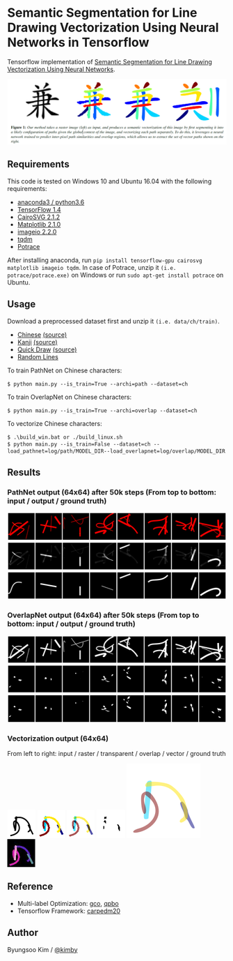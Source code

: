 # Semantic Segmentation for Line Drawing Vectorization Using Neural Networks in Tensorflow

Tensorflow implementation of [Semantic Segmentation for Line Drawing Vectorization Using Neural Networks](http://www.byungsoo.me/project/vectornet).

![vectornet](./asset/teaser.png)

## Requirements

This code is tested on Windows 10 and Ubuntu 16.04 with the following requirements:

- [anaconda3 / python3.6](https://www.anaconda.com/download/#linux)
- [TensorFlow 1.4](https://github.com/tensorflow/tensorflow)
- [CairoSVG 2.1.2](http://cairosvg.org/)
- [Matplotlib 2.1.0](https://matplotlib.org/)
- [imageio 2.2.0](https://pypi.python.org/pypi/imageio)
- [tqdm](https://github.com/tqdm/tqdm)
- [Potrace](http://potrace.sourceforge.net/)

After installing anaconda, run `pip install tensorflow-gpu cairosvg matplotlib imageio tqdm`. In case of Potrace, unzip it `(i.e. potrace/potrace.exe)` on Windows or run `sudo apt-get install potrace` on Ubuntu.

## Usage

Download a preprocessed dataset first and unzip it `(i.e. data/ch/train)`.

- [Chinese](http://www.byungsoo.me/project/vectornet/ch.7z) [(source)](https://github.com/skishore/makemeahanzi)
- [Kanji](http://www.byungsoo.me/project/vectornet/kanji.7z) [(source)](https://github.com/KanjiVG/kanjivg/releases)
- [Quick Draw](http://www.byungsoo.me/project/vectornet/qdraw.7z) [(source)](https://github.com/googlecreativelab/quickdraw-dataset)
- [Random Lines](http://www.byungsoo.me/project/vectornet/line.7z)

To train PathNet on Chinese characters:
    
    $ python main.py --is_train=True --archi=path --dataset=ch

To train OverlapNet on Chinese characters:
    
    $ python main.py --is_train=True --archi=overlap --dataset=ch

To vectorize Chinese characters:

    $ .\build_win.bat or ./build_linux.sh
    $ python main.py --is_train=False --dataset=ch --load_pathnet=log/path/MODEL_DIR--load_overlapnet=log/overlap/MODEL_DIR

## Results

### PathNet output (64x64) after 50k steps (From top to bottom: input / output / ground truth)

![path_rl_64x64_50k_in](./asset/path_rl_64x64_50k_in.png)
![path_rl_64x64_50k](./asset/path_rl_64x64_50k_out.png)
![path_rl_64x64_50k_gt](./asset/path_rl_64x64_50k_gt.png)


### OverlapNet output (64x64) after 50k steps (From top to bottom: input / output / ground truth)

![ov_rl_64x64_50k_in](./asset/ov_rl_64x64_50k_in.png)
![ov_rl_64x64_50k](./asset/ov_rl_64x64_50k_out.png)
![ov_rl_64x64_50k_gt](./asset/ov_rl_64x64_50k_gt.png)


### Vectorization output (64x64)

From left to right: input / raster / transparent / overlap / vector / ground truth

![vect_45080_0_input](./asset/vect_45080_0_input.png)
![vect_45080_8.00_0.70_4_4_0.99](./asset/vect_45080_8.00_0.70_4_4_0.99.png)
![vect_45080_8.00_0.70_4_4_0.99_t](./asset/vect_45080_8.00_0.70_4_4_0.99_t.png)
![vect_45080_1_overlap](./asset/vect_45080_1_overlap.png)
![vect_45080_4_4_0.99](./asset/vect_45080_4_4_0.99.svg)
![vect_45080_gt](./asset/vect_45080_gt.jpg)


## Reference

- Multi-label Optimization: [gco](http://vision.csd.uwo.ca/code/gco-v3.0.zip), [qpbo](http://pub.ist.ac.at/~vnk/software/QPBO-v1.3.src.tar.gz)
- Tensorflow Framework: [carpedm20](https://github.com/carpedm20/BEGAN-tensorflow)

## Author

Byungsoo Kim / [@kimby](http://www.byungsoo.me)

<!-- 
## Useful Settings

anaconda: (Windows) [ImportError: No module named 'pip._vendor.requests.adapters' for any pip command](https://github.com/ContinuumIO/anaconda-issues/issues/6719)

    conda install pip -f

anaconda: (Windows) [dlopen() failed to load a library: cairo / cairo-2](https://github.com/Kozea/CairoSVG/issues/84)

    Install [GTK+](https://github.com/tschoonj/GTK-for-Windows-Runtime-Environment-Installer/releases/download/2017-11-15/gtk3-runtime-3.22.26-2017-11-15-ts-win64.exe)

git: replace existing folder

    git clone https://myrepo.com/git.git temp
    mv temp/.git code/.git
    rm -rf temp

git: line ending

    git config --global core.autocrlf true # for windows (checkout crlf, commit unix)
    git config --global core.autocrlf input # for linux (checkout as-is, commit unix)

git: save credentials

    git config --global credential.helper 'store --file ~/.git-credentials'

visual studio code: old tasks.json

    "version": "0.1.0",
	"command": "python",
	"isShellCommand": true,
	"args": ["${file}"],
	"showOutput": "always"

visual studio code: default setup of keybindings.json

    { "key": "f7",               "command": "workbench.action.tasks.runTask" },
    { "key": "shift+f7",         "command": "workbench.action.tasks.terminate" },
    { "key": "f6",               "command": "python.execInTerminal" }

visual studio code: specify python version in user/workspace settings

    "python.pythonPath": "~/Anaconda3/envs/py27/python"

visual studio code: stop at the beginning of debugging

    "stopOnEntry": false, (launch.json)
 -->



<!-- 
## Usage

First download [CelebA](http://mmlab.ie.cuhk.edu.hk/projects/CelebA.html) datasets with:

    $ apt-get install p7zip-full # ubuntu
    $ brew install p7zip # Mac
    $ python download.py

or you can use your own dataset by placing images like:

    data
    └── YOUR_DATASET_NAME
        ├── xxx.jpg (name doesn't matter)
        ├── yyy.jpg
        └── ...

To train a model:

    $ python main.py --dataset=CelebA --use_gpu=True
    $ python main.py --dataset=YOUR_DATASET_NAME --use_gpu=True

To test a model (use your `load_path`):

    $ python main.py --dataset=CelebA --load_path=CelebA_0405_124806 --use_gpu=True --is_train=False --split valid


## Results

### Generator output (64x64) with `gamma=0.5` after 300k steps

![all_G_z0_64x64](./assets/all_G_z0_64x64.png)


### Generator output (128x128) with `gamma=0.5` after 200k steps

![all_G_z0_64x64](./assets/all_G_z0_128x128.png)


### Interpolation of Generator output (64x64) with `gamma=0.5` after 300k steps

![interp_G0_64x64](./assets/interp_G0_64x64.png)


### Interpolation of Generator output (128x128) with `gamma=0.5` after 200k steps

![interp_G0_128x128](./assets/interp_G0_128x128.png)

    
### Interpolation of Discriminator output of real images
    
![alt tag](./assets/AE_batch.png)   
![alt tag](./assets/interp_1.png)   
![alt tag](./assets/interp_2.png)   
![alt tag](./assets/interp_3.png)   
![alt tag](./assets/interp_4.png)   
![alt tag](./assets/interp_5.png)   
![alt tag](./assets/interp_6.png)   
![alt tag](./assets/interp_7.png)   
![alt tag](./assets/interp_8.png)   
![alt tag](./assets/interp_9.png)   
![alt tag](./assets/interp_10.png)


## Related works

- [DCGAN-tensorflow](https://github.com/carpedm20/DCGAN-tensorflow)
- [DiscoGAN-pytorch](https://github.com/carpedm20/DiscoGAN-pytorch)
- [simulated-unsupervised-tensorflow](https://github.com/carpedm20/simulated-unsupervised-tensorflow)


## Author

Taehoon Kim / [@carpedm20](http://carpedm20.github.io) -->
